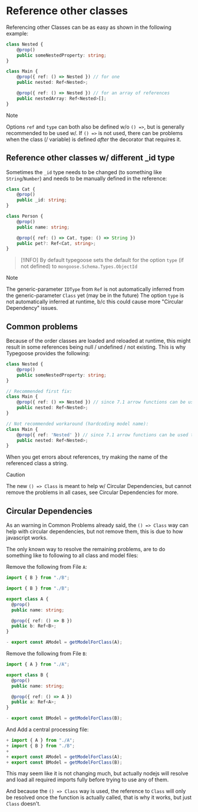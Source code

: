 # Reference other classes

Referencing other Classes can be as easy as shown in the following example:

```ts
class Nested {
    @prop()
    public someNestedProperty: string;
}

class Main {
    @prop({ ref: () => Nested }) // for one
    public nested: Ref<Nested>;

    @prop({ ref: () => Nested }) // for an array of references
    public nestedArray: Ref<Nested>[];
}
```

> [!NOTE]
> Options `ref` and `type` can both also be defined w/o `() =>`, but is generally recommended to be used w/. If `() =>` is not used, there can be problems when the class (/ variable) is defined *after* the decorator that requires it.

## Reference other classes w/ different _id type

Sometimes the `_id` type needs to be changed (to something like `String`/`Number`) and needs to be manually defined in the reference:

```ts
class Cat {
    @prop()
    public _id: string;
}

class Person {
    @prop()
    public name: string;

    @prop({ ref: () => Cat, type: () => String })
    public pet?: Ref<Cat, string>;
}
```

> [!INFO]
> By default typegoose sets the default for the option `type` (if not defined) to `mongoose.Schema.Types.ObjectId`

> [!NOTE]
> The generic-parameter `IDType` from `Ref` is not automatically inferred from the generic-parameter `Class` yet (may be in the future)
> The option `type` is not automatically inferred at runtime, b/c this could cause more "Circular Dependency" issues.

## Common problems

Because of the order classes are loaded and reloaded at runtime, this might result in some references being null / undefined / not existing. This is why Typegoose provides the following:

```ts
class Nested {
    @prop()
    public someNestedProperty: string;
}

// Recommended first fix:
class Main {
    @prop({ ref: () => Nested }) // since 7.1 arrow functions can be used to defer getting the type
    public nested: Ref<Nested>;
}

// Not recommended workaround (hardcoding model name):
class Main {
    @prop({ ref: 'Nested' }) // since 7.1 arrow functions can be used to defer getting the type
    public nested: Ref<Nested>;
}
```

When you get errors about references, try making the name of the referenced class a string.

> [!CAUTION]
> The new `() => Class` is meant to help w/ Circular Dependencies, but cannot remove the problems in all cases, see Circular Dependencies for more.

## Circular Dependencies

As an warning in Common Problems already said, the `() => Class` way can help with circular dependencies, but not remove them, this is due to how javascript works.

The only known way to resolve the remaining problems, are to do something like to following to all class and model files:

Remove the following from File `A`:

```ts
import { B } from "./B";

import { B } from "./B";

export class A {
  @prop()
  public name: string;

  @prop({ ref: () => B })
  public b: Ref<B>;
}

- export const AModel = getModelForClass(A);
```

Remove the following from File `B`:

```ts
import { A } from "./A";

export class B {
  @prop()
  public name: string;

  @prop({ ref: () => A })
  public a: Ref<A>;
}

- export const BModel = getModelForClass(B);
```

And Add a central processing file:

```ts
+ import { A } from "./A";
+ import { B } from "./B";
+ 
+ export const AModel = getModelForClass(A);
+ export const BModel = getModelForClass(B);
```

This may seem like it is not changing much, but actually nodejs will resolve and load all required imports fully before trying to use any of them.

And because the `() => Class` way is used, the reference to `Class` will only be resolved once the function is actually called, that is why it works, but just `Class` doesn't.
